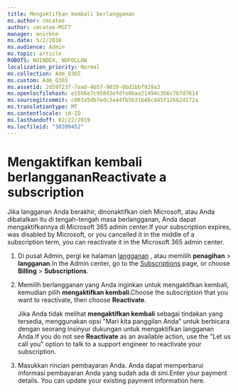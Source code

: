 ```yaml
---
title: Mengaktifkan kembali berlangganan
ms.author: cmcatee
author: cmcatee-MSFT
manager: mnirkhe
ms.date: 5/2/2018
ms.audience: Admin
ms.topic: article
ROBOTS: NOINDEX, NOFOLLOW
localization_priority: Normal
ms.collection: Adm_O365
ms.custom: Adm_O365
ms.assetid: 2d59f23f-7aad-4b57-9039-0bd2bbf929a3
ms.openlocfilehash: e15b6e7c958d3efdfe8baa21494c356c7b7d7614
ms.sourcegitcommit: c003a5db7edc3a44fb5b31b46cd45f12b62d172a
ms.translationtype: MT
ms.contentlocale: id-ID
ms.lasthandoff: 02/22/2019
ms.locfileid: "30209452"
---
```

# <a name="reactivate-a-subscription"></a><span data-ttu-id="13517-102">Mengaktifkan kembali berlangganan</span><span class="sxs-lookup"><span data-stu-id="13517-102">Reactivate a subscription</span></span>

<span data-ttu-id="13517-103">Jika langganan Anda berakhir, dinonaktifkan oleh Microsoft, atau Anda dibatalkan itu di tengah-tengah masa berlangganan, Anda dapat mengaktifkannya di Microsoft 365 admin center.</span><span class="sxs-lookup"><span data-stu-id="13517-103">If your subscription expires, was disabled by Microsoft, or you cancelled it in the middle of a subscription term, you can reactivate it in the Microsoft 365 admin center.</span></span>
  
1. <span data-ttu-id="13517-104">Di pusat Admin, pergi ke halaman [langganan](https://go.microsoft.com/fwlink/p/?linkid=842054) , atau memilih **penagihan** \> **langganan**.</span><span class="sxs-lookup"><span data-stu-id="13517-104">In the Admin center, go to the [Subscriptions](https://go.microsoft.com/fwlink/p/?linkid=842054) page, or choose **Billing** \> **Subscriptions**.</span></span>
    
2. <span data-ttu-id="13517-105">Memilih berlangganan yang Anda inginkan untuk mengaktifkan kembali, kemudian pilih **mengaktifkan kembali**.</span><span class="sxs-lookup"><span data-stu-id="13517-105">Choose the subscription that you want to reactivate, then choose **Reactivate**.</span></span>
    
    <span data-ttu-id="13517-106">Jika Anda tidak melihat **mengaktifkan kembali** sebagai tindakan yang tersedia, menggunakan opsi "Mari kita panggilan Anda" untuk berbicara dengan seorang insinyur dukungan untuk mengaktifkan langganan Anda.</span><span class="sxs-lookup"><span data-stu-id="13517-106">If you do not see **Reactivate** as an available action, use the "Let us call you" option to talk to a support engineer to reactivate your subscription.</span></span> 
    
3. <span data-ttu-id="13517-p101">Masukkan rincian pembayaran Anda. Anda dapat memperbarui informasi pembayaran Anda yang sudah ada di sini.</span><span class="sxs-lookup"><span data-stu-id="13517-p101">Enter your payment details. You can update your existing payment information here.</span></span>
    

